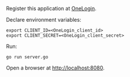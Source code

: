 Register this application at [OneLogin](https://www.onelogin.com/).

Declare environment variables:
```
export CLIENT_ID=<OneLogin_client_id>
export CLIENT_SECRET=<OneLogin_client_secret>
```

Run:
```
go run server.go
```

Open a browser at [http://localhost:8080](http://localhost:8080).
